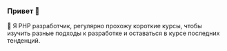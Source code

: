 ### Привет 👋

🌱 Я PHP разработчик, регулярно прохожу короткие курсы, чтобы изучить разные подходы к разработке и оставаться в курсе последних тенденций.  

<!--
Чего подглядываешь?)

🔭 В настоящее время я активно работаю с `Yii2`, `FastAPI`, `Vue.js` и занимаюсь разработкой `Chrome`-расширений.  

🤔 Я убежден, что более перспективные технологии `Laravel` или `Python` позволят мне проявить себя в новых проектах и достичь еще больших результатов.  

💬 Использую ИИ для поиска решений и написания полезной документации.  

📫 Мой профиль на [хабр карьере](https://career.habr.com/sukhikh_nikolay)  

Here are some ideas to get you started:

- 🔭 I’m currently working on ...
- 🌱 I’m currently learning ...
- 👯 I’m looking to collaborate on ...
- 🤔 I’m looking for help with ...
- 💬 Ask me about ...
- 📫 How to reach me: ...
- 😄 Pronouns: ...
- ⚡ Fun fact: ...
-->
